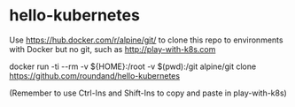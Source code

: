 # hello-kubernetes

Use https://hub.docker.com/r/alpine/git/ to clone this repo to environments with Docker but no git, such as http://play-with-k8s.com

docker run -ti --rm -v ${HOME}:/root -v $(pwd):/git alpine/git clone https://github.com/roundand/hello-kubernetes

(Remember to use Ctrl-Ins and Shift-Ins to copy and paste in play-with-k8s)
